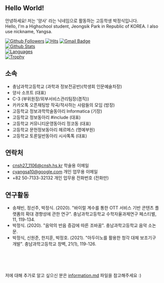 ## Hello World! 
안녕하세요! 저는 '양사' 라는 닉네임으로 활동하는 고등학생 박정식입니다.<br>
Hello, I'm a Highschool student, Jeongsik Park in Republic of KOREA. I also use nickname, Yangsa.


[![Github Followers](https://img.shields.io/github/followers/sat0317?color=009300&label=Github%20Followers&style=for-the-badge)](https://github.com/sat0317?tab=followers)
[![Hits](https://hits.seeyoufarm.com/api/count/incr/badge.svg?url=https%3A%2F%2Fgithub.com%2Fsat0317)](https://github.com/sat0317)
[![Gmail Badge](https://img.shields.io/badge/-Gmail-d14836?style=flat-square&logo=Gmail&logoColor=white&link=mailto:cyangsa10@gmail.com)](mailto:cyangsa10@gmail.com)
<br>
[![Github Stats](https://github-readme-stats.vercel.app/api?username=sat0317&title_color=009300)](https://github.com/sat0317)<br>
[![Languages](https://github-readme-stats.vercel.app/api/top-langs/?username=sat0317&layout=compact&langs_count=10&title_color=009300)](https://github.com/anuraghazra/github-readme-stats)<br>
[![Trophy](https://github-profile-trophy.vercel.app/?username=sat0317&theme=chalk&row=1&column=5)](https://github.com/ryo-ma/github-profile-trophy)
<br>

## 소속
* 충남과학고등학교 (과학과 정보전공반)(학생회 인문예술차장)
* 양사 소프트 (대표)
* C-3 (부위원장/외부서비스관리팀장(겸직))
* 카카오톡 오픈채팅방 작곡/작사하는 사람들의 모임 (방장)
* 고등학교 정보과학학술동아리 Informatica (기장)
* 고등학교 정보동아리 #include (대표)
* 고등학교 커뮤니티운영동아리 정코동 (대표)
* 고등학교 문헌정보동아리 헤르메스 (명예부원)
* 고등학교 토론일반동아리 시사톡톡 (대표)

## 연락처
* cnsh27_1106@cnsh.hs.kr 학술용 이메일
* cyangsa10@google.com 개인 업무용 이메일
* +82 50-7133-32132 개인 업무용 전화번호 (전화만)


## 연구활동
* 송채빈, 정선주, 박정식. (2020). "바이럴 계수를 통한 OTT 서비스 기반 콘텐츠 플랫폼의 확대 경향성에 관한 연구". 충남과학고등학교 수학자율과제연구 페스티벌, 11, 119-134.
* 박정식. (2020). "음악의 반음 증감에 따른 조바꿈". 충남과학고등학교 음악 소논문.
* 박정식, 신원준, 한지훈, 박정호. (2021). "아두이노를 활용한 청각 대체 보조기구 개발". 충남과학고등학교 창벽, 21(1), 119-126.

<br><br><br><br>
저에 대해 추가로 알고 싶으신 분은 [information.md](information.md) 파일을 참고해주세요 :)

